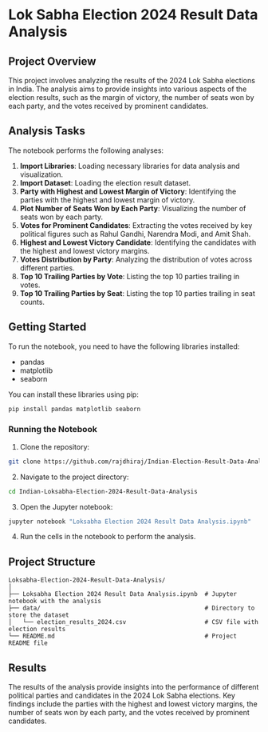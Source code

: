 
# Lok Sabha Election 2024 Result Data Analysis

## Project Overview

This project involves analyzing the results of the 2024 Lok Sabha elections in India. The analysis aims to provide insights into various aspects of the election results, such as the margin of victory, the number of seats won by each party, and the votes received by prominent candidates.

## Analysis Tasks

The notebook performs the following analyses:

1. **Import Libraries**: Loading necessary libraries for data analysis and visualization.
2. **Import Dataset**: Loading the election result dataset.
3. **Party with Highest and Lowest Margin of Victory**: Identifying the parties with the highest and lowest margin of victory.
4. **Plot Number of Seats Won by Each Party**: Visualizing the number of seats won by each party.
5. **Votes for Prominent Candidates**: Extracting the votes received by key political figures such as Rahul Gandhi, Narendra Modi, and Amit Shah.
6. **Highest and Lowest Victory Candidate**: Identifying the candidates with the highest and lowest victory margins.
7. **Votes Distribution by Party**: Analyzing the distribution of votes across different parties.
8. **Top 10 Trailing Parties by Vote**: Listing the top 10 parties trailing in votes.
9. **Top 10 Trailing Parties by Seat**: Listing the top 10 parties trailing in seat counts.

## Getting Started

To run the notebook, you need to have the following libraries installed:

- pandas
- matplotlib
- seaborn

You can install these libraries using pip:

```bash
pip install pandas matplotlib seaborn
```

### Running the Notebook

1. Clone the repository:

```bash
git clone https://github.com/rajdhiraj/Indian-Election-Result-Data-Analysis
```

2. Navigate to the project directory:

```bash
cd Indian-Loksabha-Election-2024-Result-Data-Analysis
```

3. Open the Jupyter notebook:

```bash
jupyter notebook "Loksabha Election 2024 Result Data Analysis.ipynb"
```

4. Run the cells in the notebook to perform the analysis.

## Project Structure

```
Loksabha-Election-2024-Result-Data-Analysis/
│
├── Loksabha Election 2024 Result Data Analysis.ipynb  # Jupyter notebook with the analysis
├── data/                                              # Directory to store the dataset
│   └── election_results_2024.csv                      # CSV file with election results
└── README.md                                          # Project README file
```

## Results

The results of the analysis provide insights into the performance of different political parties and candidates in the 2024 Lok Sabha elections. Key findings include the parties with the highest and lowest victory margins, the number of seats won by each party, and the votes received by prominent candidates.

